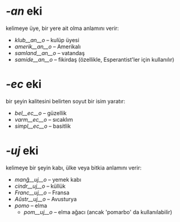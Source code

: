 # *-an* eki

kelimeye üye, bir yere ait olma anlamını verir:

- *klub__an__o*    – kulüp üyesi
- *amerik__an__o*  – Amerikalı
- *samland__an__o* – vatandaş
- *samide__an__o*  – fikirdaş (özellikle, Esperantist'ler için kullanılır)
 

# *-ec* eki

bir şeyin kalitesini belirten soyut bir isim yaratır:

- *bel__ec__o*   – güzellik
- *varm__ec__o*  – sıcaklım
- *simpl__ec__o* – basitlik
 

# *-uj* eki

kelimeye bir şeyin kabı, ülke veya bitkia anlamını verir:

- *manĝ__uj__o*  – yemek kabı
- *cindr__uj__o* – küllük
- *Franc__uj__o* – Fransa
- *Aŭstr__uj__o* – Avusturya
- *pomo*   – elma
	- *pom__uj__o*   – elma ağacı (ancak 'pomarbo' da kullanılabilir)
